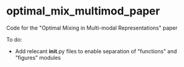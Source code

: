 # optimal_mix_multimod_paper
Code for the "Optimal Mixing in Multi-modal Representations" paper

To do:
- Add relecant __init__.py files to enable separation of "functions" and "figures" modules



